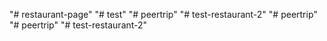 "# restaurant-page" 
"# test" 
"# peertrip" 
"# test-restaurant-2" 
"# peertrip" 
"# peertrip" 
"# test-restaurant-2" 
